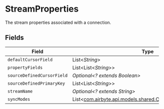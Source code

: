 # StreamProperties

The stream properties associated with a connection.


## Fields

| Field                                                                                                       | Type                                                                                                        | Required                                                                                                    | Description                                                                                                 |
| ----------------------------------------------------------------------------------------------------------- | ----------------------------------------------------------------------------------------------------------- | ----------------------------------------------------------------------------------------------------------- | ----------------------------------------------------------------------------------------------------------- |
| `defaultCursorField`                                                                                        | List<*String*>                                                                                              | :heavy_minus_sign:                                                                                          | N/A                                                                                                         |
| `propertyFields`                                                                                            | List<List<*String*>>                                                                                        | :heavy_minus_sign:                                                                                          | N/A                                                                                                         |
| `sourceDefinedCursorField`                                                                                  | *Optional<? extends Boolean>*                                                                               | :heavy_minus_sign:                                                                                          | N/A                                                                                                         |
| `sourceDefinedPrimaryKey`                                                                                   | List<List<*String*>>                                                                                        | :heavy_minus_sign:                                                                                          | N/A                                                                                                         |
| `streamName`                                                                                                | *Optional<? extends String>*                                                                                | :heavy_minus_sign:                                                                                          | N/A                                                                                                         |
| `syncModes`                                                                                                 | List<[com.airbyte.api.models.shared.ConnectionSyncModeEnum](../../models/shared/ConnectionSyncModeEnum.md)> | :heavy_minus_sign:                                                                                          | N/A                                                                                                         |